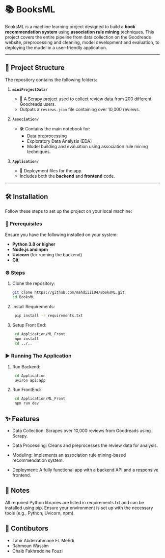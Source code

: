 # 📚 BooksML

BooksML is a machine learning project designed to build a **book recommendation system** using **association rule mining** techniques. This project covers the entire pipeline from data collection on the Goodreads website, preprocessing and cleaning, model development and evaluation, to deploying the model in a user-friendly application.

---

## 📂 Project Structure

The repository contains the following folders:

1. **`miniProjectData/`**
   - 📜 A Scrapy project used to collect review data from 200 different Goodreads users.
   - Outputs a `reviews.json` file containing over 10,000 reviews.

2. **`Association/`**
   - 🛠️ Contains the main notebook for:
     - Data preprocessing
     - Exploratory Data Analysis (EDA)
     - Model building and evaluation using association rule mining techniques.

3. **`Application/`**
   - 🚀 Deployment files for the app.
   - Includes both the **backend** and **frontend** code.

---

## 🛠️ Installation

Follow these steps to set up the project on your local machine:

### 🔑 Prerequisites

Ensure you have the following installed on your system:
- **Python 3.8 or higher**
- **Node.js and npm**
- **Uvicorn** (for running the backend)
- **Git**

### ⚙️ Steps

1. Clone the repository:
   ```bash
   git clone https://github.com/mahdiiii04/BooksML.git
   cd BooksML
2. Install Requirements:
   ```bash
    pip install -r requirements.txt
3. Setup Front End:
   ```bash
    cd Application/ML_Front
    npm install
    cd ../..
### ▶️ Running The Application

1. Run Backend:
   ```bash
    cd Application
    uviron api:app
2. Run FrontEnd:
   ```bash
    cd Application/ML_Front
    npm run dev
## ✨ Features

* Data Collection: Scrapes over 10,000 reviews from Goodreads using Scrapy.

* Data Processing: Cleans and preprocesses the review data for analysis.

* Modeling: Implements an association rule mining-based recommendation system.

* Deployment: A fully functional app with a backend API and a responsive frontend.

## 📝 Notes

All required Python libraries are listed in requirements.txt and can be installed using pip.
Ensure your environment is set up with the necessary tools (e.g., Python, Uvicorn, npm).

## 👥 Contibutors

* Tahir Abderrahmane EL Mehdi
* Rahmoun Wassim
* Chaib Fakhreddine Fouzi